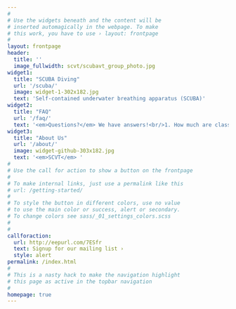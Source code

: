 ```yaml
---
#
# Use the widgets beneath and the content will be
# inserted automagically in the webpage. To make
# this work, you have to use › layout: frontpage
#
layout: frontpage
header:
  title: ''
  image_fullwidth: scvt/scubavt_group_photo.jpg
widget1:
  title: "SCUBA Diving"
  url: '/scuba/'
  image: widget-1-302x182.jpg
  text: 'Self-contained underwater breathing apparatus (SCUBA)'
widget2:
  title: "FAQ"
  url: '/faq/'
  text: '<em>Questions?</em> We have answers!<br/>1. How much are classes?<br/>2. What classes are offered?.<br/>3. How do I pay for something?<br/>4. How much are dues?<br/>5. Etc...'
widget3:
  title: "About Us"
  url: '/about/'
  image: widget-github-303x182.jpg
  text: '<em>SCVT</em> '
#
# Use the call for action to show a button on the frontpage
#
# To make internal links, just use a permalink like this
# url: /getting-started/
#
# To style the button in different colors, use no value
# to use the main color or success, alert or secondary.
# To change colors see sass/_01_settings_colors.scss
#
# 
callforaction:
  url: http://eepurl.com/7ESfr
  text: Signup for our mailing list ›
  style: alert
permalink: /index.html
#
# This is a nasty hack to make the navigation highlight
# this page as active in the topbar navigation
#
homepage: true
---
```

